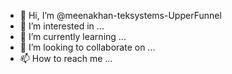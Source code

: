 - 👋 Hi, I’m @meenakhan-teksystems-UpperFunnel
- 👀 I’m interested in ...
- 🌱 I’m currently learning ...
- 💞️ I’m looking to collaborate on ...
- 📫 How to reach me ...

<!---
meenakhan-teksystems-UpperFunnel/meenakhan-teksystems-UpperFunnel is a ✨ special ✨ repository because its `README.md` (this file) appears on your GitHub profile.
You can click the Preview link to take a look at your changes.
--->
